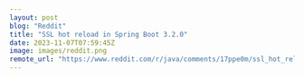 ```yaml
---
layout: post
blog: "Reddit"
title: "SSL hot reload in Spring Boot 3.2.0"
date: 2023-11-07T07:59:45Z
image: images/reddit.png
remote_url: "https://www.reddit.com/r/java/comments/17ppe0m/ssl_hot_reload_in_spring_boot_320/"
---
```

